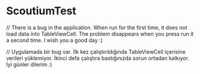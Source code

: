 # ScoutiumTest

// There is a bug in the application. When run for the first time, it does not load data into TableViewCell. The problem disappears when you press run it a second time. I wish you a good day :)

// Uygulamada bir bug var. İlk kez çalıştırıldığında TableViewCell içerisine verileri yüklemiyor. İkinci defa çalıştıra bastığınızda sorun ortadan kalkıyor. İyi günler dilerim :)
